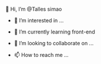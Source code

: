   👋  Hi, I’m @Talles simao
- 👀 I’m interested in ...
- 🌱 I’m currently learning front-end

- 💞️ I’m looking to collaborate on ...
- 📫 How to reach me ...

<!---
Tallesco201/Tallesco201 is a ✨ special ✨ repository because its `README.md` (this file) appears on your GitHub profile.
You can click the Preview link to take a look at your changes.
--->
